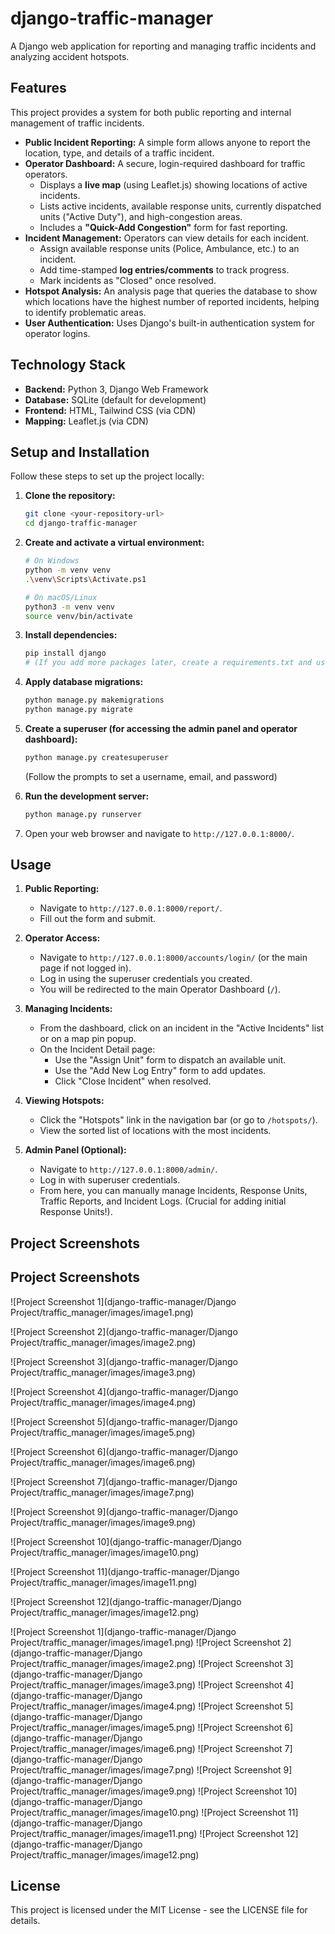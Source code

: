 # django-traffic-manager

A Django web application for reporting and managing traffic incidents and analyzing accident hotspots.

## Features

This project provides a system for both public reporting and internal management of traffic incidents.

* **Public Incident Reporting:** A simple form allows anyone to report the location, type, and details of a traffic incident.
* **Operator Dashboard:** A secure, login-required dashboard for traffic operators.
    * Displays a **live map** (using Leaflet.js) showing locations of active incidents.
    * Lists active incidents, available response units, currently dispatched units ("Active Duty"), and high-congestion areas.
    * Includes a **"Quick-Add Congestion"** form for fast reporting.
* **Incident Management:** Operators can view details for each incident.
    * Assign available response units (Police, Ambulance, etc.) to an incident.
    * Add time-stamped **log entries/comments** to track progress.
    * Mark incidents as "Closed" once resolved.
* **Hotspot Analysis:** An analysis page that queries the database to show which locations have the highest number of reported incidents, helping to identify problematic areas.
* **User Authentication:** Uses Django's built-in authentication system for operator logins.

## Technology Stack

* **Backend:** Python 3, Django Web Framework
* **Database:** SQLite (default for development)
* **Frontend:** HTML, Tailwind CSS (via CDN)
* **Mapping:** Leaflet.js (via CDN)

## Setup and Installation

Follow these steps to set up the project locally:

1.  **Clone the repository:**
    ```bash
    git clone <your-repository-url>
    cd django-traffic-manager
    ```

2.  **Create and activate a virtual environment:**
    ```bash
    # On Windows
    python -m venv venv
    .\venv\Scripts\Activate.ps1

    # On macOS/Linux
    python3 -m venv venv
    source venv/bin/activate
    ```

3.  **Install dependencies:**
    ```bash
    pip install django
    # (If you add more packages later, create a requirements.txt and use: pip install -r requirements.txt)
    ```

4.  **Apply database migrations:**
    ```bash
    python manage.py makemigrations
    python manage.py migrate
    ```

5.  **Create a superuser (for accessing the admin panel and operator dashboard):**
    ```bash
    python manage.py createsuperuser
    ```
    (Follow the prompts to set a username, email, and password)

6.  **Run the development server:**
    ```bash
    python manage.py runserver
    ```

7.  Open your web browser and navigate to `http://127.0.0.1:8000/`.

## Usage

1.  **Public Reporting:**
    * Navigate to `http://127.0.0.1:8000/report/`.
    * Fill out the form and submit.

2.  **Operator Access:**
    * Navigate to `http://127.0.0.1:8000/accounts/login/` (or the main page if not logged in).
    * Log in using the superuser credentials you created.
    * You will be redirected to the main Operator Dashboard (`/`).

3.  **Managing Incidents:**
    * From the dashboard, click on an incident in the "Active Incidents" list or on a map pin popup.
    * On the Incident Detail page:
        * Use the "Assign Unit" form to dispatch an available unit.
        * Use the "Add New Log Entry" form to add updates.
        * Click "Close Incident" when resolved.

4.  **Viewing Hotspots:**
    * Click the "Hotspots" link in the navigation bar (or go to `/hotspots/`).
    * View the sorted list of locations with the most incidents.

5.  **Admin Panel (Optional):**
    * Navigate to `http://127.0.0.1:8000/admin/`.
    * Log in with superuser credentials.
    * From here, you can manually manage Incidents, Response Units, Traffic Reports, and Incident Logs. (Crucial for adding initial Response Units!).
  
## Project Screenshots
## Project Screenshots

![Project Screenshot 1](django-traffic-manager/Django Project/traffic_manager/images/image1.png)

![Project Screenshot 2](django-traffic-manager/Django Project/traffic_manager/images/image2.png)

![Project Screenshot 3](django-traffic-manager/Django Project/traffic_manager/images/image3.png)

![Project Screenshot 4](django-traffic-manager/Django Project/traffic_manager/images/image4.png)

![Project Screenshot 5](django-traffic-manager/Django Project/traffic_manager/images/image5.png)

![Project Screenshot 6](django-traffic-manager/Django Project/traffic_manager/images/image6.png)

![Project Screenshot 7](django-traffic-manager/Django Project/traffic_manager/images/image7.png)

![Project Screenshot 9](django-traffic-manager/Django Project/traffic_manager/images/image9.png)

![Project Screenshot 10](django-traffic-manager/Django Project/traffic_manager/images/image10.png)

![Project Screenshot 11](django-traffic-manager/Django Project/traffic_manager/images/image11.png)

![Project Screenshot 12](django-traffic-manager/Django Project/traffic_manager/images/image12.png)



![Project Screenshot 1](django-traffic-manager/Django Project/traffic_manager/images/image1.png)
![Project Screenshot 2](django-traffic-manager/Django Project/traffic_manager/images/image2.png)
![Project Screenshot 3](django-traffic-manager/Django Project/traffic_manager/images/image3.png)
![Project Screenshot 4](django-traffic-manager/Django Project/traffic_manager/images/image4.png)
![Project Screenshot 5](django-traffic-manager/Django Project/traffic_manager/images/image5.png)
![Project Screenshot 6](django-traffic-manager/Django Project/traffic_manager/images/image6.png)
![Project Screenshot 7](django-traffic-manager/Django Project/traffic_manager/images/image7.png)
![Project Screenshot 9](django-traffic-manager/Django Project/traffic_manager/images/image9.png)
![Project Screenshot 10](django-traffic-manager/Django Project/traffic_manager/images/image10.png)
![Project Screenshot 11](django-traffic-manager/Django Project/traffic_manager/images/image11.png)
![Project Screenshot 12](django-traffic-manager/Django Project/traffic_manager/images/image12.png)

## License

This project is licensed under the MIT License - see the LICENSE file for details.


